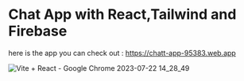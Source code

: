 # Chat App with  React,Tailwind and Firebase

here is the app you can check out : https://chatt-app-95383.web.app



![Vite + React - Google Chrome 2023-07-22 14_28_49](https://github.com/JavDaGreat/ChattApp/assets/98164907/5ce67879-4d5b-47e8-b5b0-b6131266952b)
